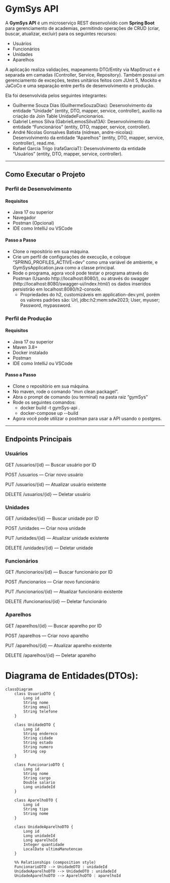 # GymSys API

A **GymSys API** é um microserviço REST desenvolvido com **Spring Boot** para gerenciamento de academias, permitindo operações de CRUD (criar, buscar, atualizar, excluir) para os seguintes recursos:

- Usuários
- Funcionários
- Unidades
- Aparelhos

A aplicação realiza validações, mapeamento DTO/Entity via MapStruct e é separada em camadas (Controller, Service, Repository). Também possui um gerenciamento de exceções, testes unitários feitos com JUnit 5, Mockito e JaCoCo e uma separação entre perfis de desenvolvimento e produção. 

Ela foi desenvolvida pelos seguintes integrantes:
- Guilherme Souza Dias (GuilhermeSouzaDias): Desenvolvimento da entidade “Unidade” (entity, DTO, mapper, service, controller), auxílio na criação da Join Table UnidadeFuncionarios.
- Gabriel Lemos Silva (GabrielLemosSilva13A): Desenvolvimento da entidade “Funcionários” (entity, DTO, mapper, service, controller).
- André Nicolas Gonsalves Batista (nidrean, andre-nicolas): Desenvolvimento da entidade “Aparelhos” (entity, DTO, mapper, service, controller), read.me.
- Rafael Garcia Trigo (rafaGarciaT): Desenvolvimento da entidade “Usuários” (entity, DTO, mapper, service, controller).

------------

## Como Executar o Projeto

### Perfil de Desenvolvimento

#### Requisitos

- Java 17 ou superior
- Navegador
- Postman (Opcional)
- IDE como IntelliJ ou VSCode

#### Passo a Passo
- Clone o repositório em sua máquina.
- Crie um perfil de configurações de execução, e coloque “SPRING_PROFILES_ACTIVE=dev” como uma variável de ambiente, e GymSysApplication.java como a classe principal.
- Rode o programa, agora você pode testar o programa através do Postman (Usando http://localhost:8080/), ou através do swagger (http://localhost:8080/swagger-ui/index.html/) os dados inseridos persistirão em localhost:8080/h2-console.
	- Propriedades do h2, customizáveis em application-dev.yml, porém os valores padrões são: Url, jdbc:h2:mem:sdw2023; User, myuser; Password, mypassword.

### Perfil de Produção 

#### Requisitos

- Java 17 ou superior
- Maven 3.8+
- Docker instalado
- Postman
- IDE como IntelliJ ou VSCode

#### Passo a Passo
- Clone o repositório em sua máquina.
- No maven, rode o comando “mvn clean packagel”.
- Abra o prompt de comando (ou terminal) na pasta raiz “gymSys”
- Rode os seguintes comandos:
	- docker build -t gymSys-api .
	- docker-compose up --build
- Agora você pode utilizar o postman para usar a API usando o postgres.

------------

## Endpoints Principais
### Usuários

GET /usuarios/{id} — Buscar usuário por ID

POST /usuarios — Criar novo usuário

PUT /usuarios/{id} — Atualizar usuário existente

DELETE /usuarios/{id} — Deletar usuário

### Unidades

GET /unidades/{id} — Buscar unidade por ID

POST /unidades — Criar nova unidade

PUT /unidades/{id} — Atualizar unidade existente

DELETE /unidades/{id}  — Deletar unidade

### Funcionários

GET /funcionarios/{id} — Buscar funcionário por ID

 POST /funcionarios — Criar novo funcionário

PUT /funcionarios/{id} — Atualizar funcionário existente

DELETE /funcionarios/{id}  — Deletar funcionário

### Aparelhos

GET /aparelhos/{id} — Buscar aparelho por ID

POST /aparelhos — Criar novo aparelho

PUT /aparelhos/{id} — Atualizar aparelho existente

DELETE /aparelhos/{id}  — Deletar aparelho

# Diagrama de Entidades(DTOs):
```mermaid
classDiagram
    class UsuarioDTO {
        Long id
        String nome
        String email
        String telefone
    }

    class UnidadeDTO {
        Long id
        String endereco
        String cidade
        String estado
        String numero
        String cep
    }

    class FuncionarioDTO {
        Long id
        String nome
        String cargo
        Double salario
        Long unidadeId
    }

    class AparelhoDTO {
        Long id
        String tipo
        String nome
    }

    class UnidadeAparelhoDTO {
        Long id
        Long unidadeId
        Long aparelhoId
        Integer quantidade
        LocalDate ultimaManutencao
    }

    %% Relationships (composition style)
    FuncionarioDTO --> UnidadeDTO : unidadeId
    UnidadeAparelhoDTO --> UnidadeDTO : unidadeId
    UnidadeAparelhoDTO --> AparelhoDTO : aparelhoId
```
